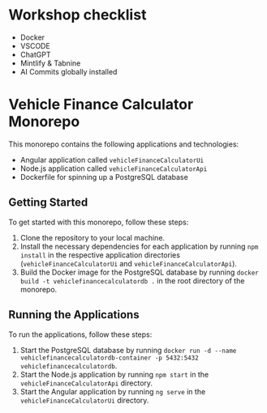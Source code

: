 # Workshop checklist

- Docker
- VSCODE
- ChatGPT
- Mintlify & Tabnine
- AI Commits globally installed

# Vehicle Finance Calculator Monorepo

This monorepo contains the following applications and technologies:

- Angular application called `vehicleFinanceCalculatorUi`
- Node.js application called `vehicleFinanceCalculatorApi`
- Dockerfile for spinning up a PostgreSQL database

## Getting Started

To get started with this monorepo, follow these steps:

1. Clone the repository to your local machine.
2. Install the necessary dependencies for each application by running `npm install` in the respective application directories (`vehicleFinanceCalculatorUi` and `vehicleFinanceCalculatorApi`).
3. Build the Docker image for the PostgreSQL database by running `docker build -t vehiclefinancecalculatordb .` in the root directory of the monorepo.

## Running the Applications

To run the applications, follow these steps:

1. Start the PostgreSQL database by running `docker run -d --name vehiclefinancecalculatordb-container -p 5432:5432 vehiclefinancecalculatordb`.
2. Start the Node.js application by running `npm start` in the `vehicleFinanceCalculatorApi` directory.
3. Start the Angular application by running `ng serve` in the `vehicleFinanceCalculatorUi` directory.
